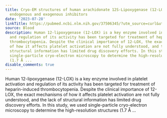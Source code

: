 ```yaml
---
title: Cryo-EM structures of human arachidonate 12S-Lipoxygenase (12-LOX) bound to
  endogenous and exogenous inhibitors
date: '2023-07-28'
linkTitle: https://pubmed.ncbi.nlm.nih.gov/37506345/?utm_source=curl&utm_medium=rss&utm_campaign=journals&utm_content=7603509&fc=None&ff=20230729181011&v=2.17.9.post6+86293ac
source: Blood
description: Human 12-lipoxygenase (12-LOX) is a key enzyme involved in platelet activation
  and regulation of its activity has been targeted for treatment of heparin-induced
  thrombocytopenia. Despite the clinical importance of 12-LOX, the exact mechanisms
  of how it affects platelet activation are not fully understood, and the lack of
  structural information has limited drug discovery efforts. In this study, we used
  single-particle cryo-electron microscopy to determine the high-resolution structures
  (1.7 Å ...
disable_comments: true
---
```

Human 12-lipoxygenase (12-LOX) is a key enzyme involved in platelet activation and regulation of its activity has been targeted for treatment of heparin-induced thrombocytopenia. Despite the clinical importance of 12-LOX, the exact mechanisms of how it affects platelet activation are not fully understood, and the lack of structural information has limited drug discovery efforts. In this study, we used single-particle cryo-electron microscopy to determine the high-resolution structures (1.7 Å ...